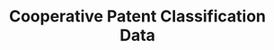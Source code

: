 ---
bigquery: https://console.cloud.google.com/bigquery?p=patents-public-data&d=cpc&page=dataset
citation: '“Cooperative Patent Classification” by the EPO and USPTO, for public use. '
contributors: EPO, USPTO
cost: None
description: Cooperative Patent Classification Data contains the scheme and definitions
  of the Cooperative Patent Classification system for classifying patent documents.
  The CPC is the result of a partnership between the EPO and the USPTO in their joint
  effort to develop a common, internationally compatible classification system for
  technical documents, in particular patent publications, which will be used by both
  offices in the patent granting process
documentation: https://www.cooperativepatentclassification.org/cpcSchemeAndDefinitions
last_edit: Mon, 04 Apr 2022 19:07:06 GMT
location: https://www.cooperativepatentclassification.org/index
maintained_by: USPTO, EPO
schema_fields: '[''ipc_concordant'', ''glossary'', ''ipcConcordant'', ''sizeCache'',
  ''titlePart'', ''level'', ''additional_only'', ''applicationReferences'', ''not_allocatable'',
  ''child_groups'', ''titleFull'', ''informativeReferences'', ''residualReferences'',
  ''childGroups'', ''residual_references'', ''symbol'', ''limiting_references'', ''limitingReferences'',
  ''title_full'', ''application_references'', ''children'', ''definition'', ''notAllocatable'',
  ''dateRevised'', ''breakdown_code'', ''parents'', ''status'', ''title_part'', ''informative_references'',
  ''date_revised'', ''breakdownCode'', ''synonyms'']'
shortname: cooperative_patent_classification
tags:
- patents
- science
title: Cooperative Patent Classification Data
uuid: 984374a7-16e9-4b35-9445-458daceb01bf
---